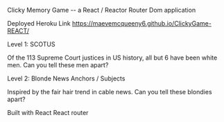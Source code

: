 Clicky Memory Game -- a React / Reactor Router Dom application 

Deployed Heroku Link
https://maevemcqueeny6.github.io/ClickyGame-REACT/

Level 1: SCOTUS

Of the 113 Supreme Court justices in US history, all but 6 have been white men. Can you tell these men apart?

Level 2: Blonde News Anchors / Subjects 

Inspired by the fair hair trend in cable news. Can you tell these blondies apart? 


Built with
    React
    React router 